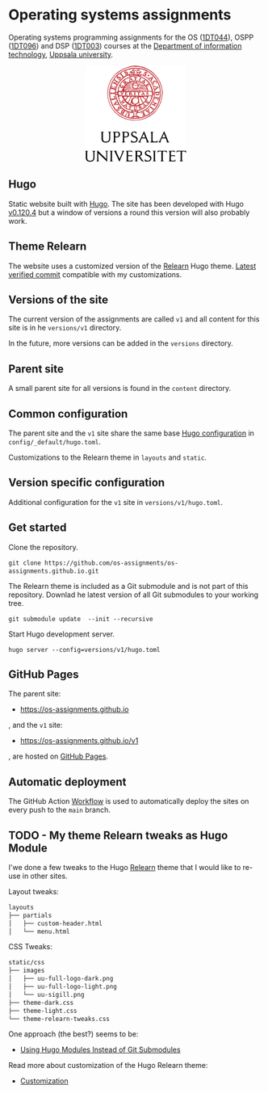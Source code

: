 # Operating systems assignments 

Operating systems programming assignments for the OS ([1DT044][os]), OSPP
([1DT096][ospp]) and DSP ([1DT003][dsp]) courses at the [Department of
information technology][it], [Uppsala university][uu].

[os]: https://www.uu.se/en/study/course?query=1DT044
[ospp]: https://www.uu.se/en/study/course?query=1DT096
[dsp]: https://www.uu.se/en/study/course?query=1DT003

[it]: https://www.it.uu.se/first?lang=en
[uu]: https://www.uu.se/en/     

<p align="center">
<picture>
 <source media="(prefers-color-scheme: dark)" srcset="static/css/images/uu-full-logo-dark.png">
 <img src="static/css/images/uu-full-logo-light.png">
</picture>
</p>

## Hugo

Static website built with [Hugo][hugo]. The site has been developed with Hugo
[v0.120.4][v0.120.v] but a window of versions a round this version will also
probably work. 

[hugo]: https://gohugo.io/

[v0.120.v]: https://github.com/gohugoio/hugo/releases/tag/v0.120.4
## Theme Relearn

The website uses a customized version of the [Relearn][relearn] Hugo theme.
[Latest verified commit][commit] compatible with my customizations. 

[relearn]: https://mcshelby.github.io/hugo-theme-relearn/

[commit]:
    https://github.com/McShelby/hugo-theme-relearn/commit/ee77892ea9591ed6ff7ec33173bfc4b1ea4f6895

## Versions of the site

The current version of the assignments are called `v1` and all content for this
site is in he `versions/v1` directory. 

In the future, more versions can  be added in the `versions` directory. 

## Parent site

A small parent site for all versions is found in the `content` directory.

## Common configuration

The parent site and the `v1` site share the same base [Hugo
configuration][config] in `config/_default/hugo.toml`.

[config]:https://gohugo.io/getting-started/configuration/

Customizations to the Relearn theme in `layouts` and `static`.

## Version specific configuration

Additional configuration for the `v1` site in `versions/v1/hugo.toml`.

## Get started

Clone the repository. 

```
git clone https://github.com/os-assignments/os-assignments.github.io.git
```

The Relearn theme is included as a Git submodule and is not part of this
repository. Downlad he latest version of all Git submodules to your working tree.  

```
git submodule update  --init --recursive
```

Start Hugo development server. 

```
hugo server --config=versions/v1/hugo.toml
```

## GitHub Pages

The parent site:

-  https://os-assignments.github.io

, and the `v1` site: 

- https://os-assignments.github.io/v1 
  
, are hosted on [GitHub Pages][pages].

[pages]: https://pages.github.com/

## Automatic deployment

The GitHub Action [Workflow](.github/workflows/hugo.yaml) is used to automatically deploy the
sites on every push to the `main` branch. 

[workflow]: https://github.com/os-assignments/os-assignments.github.io/blob/main/.github/workflows/hugo.yaml

[actions]: https://github.com/os-assignments/os-assignments.github.io/actions

[v1]: https://os-assignments.github.io/v1/

## TODO - My theme Relearn tweaks as Hugo Module

I'we done a few tweaks to the Hugo [Relearn][relearn] theme that I would like to re-use in
other sites.  

Layout tweaks: 

```
layouts
├── partials
│   ├── custom-header.html
│   └── menu.html
```

CSS Tweaks:

```
static/css
├── images
│   ├── uu-full-logo-dark.png
│   ├── uu-full-logo-light.png
│   └── uu-sigill.png
├── theme-dark.css
├── theme-light.css
└── theme-relearn-tweaks.css
```

One approach (the best?) seems to be: 
 - [Using Hugo Modules Instead of Git Submodules][using-hugo-modules]

[using-hugo-modules]: https://www.adamormsby.com/posts/012-hugo-modules/

Read more about customization of the Hugo Relearn theme: 
 - [Customization][relearn-customization]

[relearn-customization]: https://mcshelby.github.io/hugo-theme-relearn/basics/customization/
